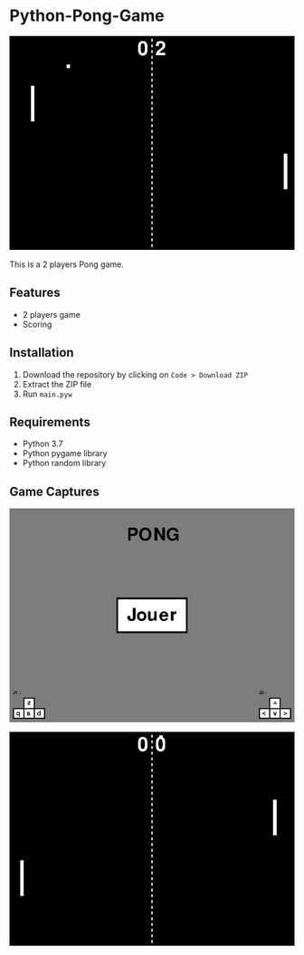 # Python-Pong-Game
![Preview image](./preview/preview.jpg)

This is a 2 players Pong game.
## Features
- 2 players game
- Scoring
## Installation
1. Download the repository by clicking on `Code > Download ZIP`
2. Extract the ZIP file
3. Run `main.pyw`
## Requirements
- Python 3.7
- Python pygame library
- Python random library
## Game Captures
![Game capture 1](./preview/images/1.jpg)

![Game capture 2](./preview/images/2.jpg)